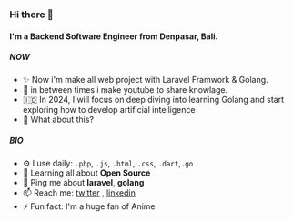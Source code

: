 ### Hi there 👋

#### I'm a Backend Software Engineer from Denpasar, Bali.

##### NOW

- ✨ Now i'm make all web project with Laravel Framwork & Golang.
- 🤖 in between times i make youtube to share knowlage.
- 🇮🇩 In 2024, I will focus on deep diving into learning Golang and start exploring how to develop artificial intelligence
- 🍑 What about this?

##### BIO

- ⚙️ I use daily: `.php`, `.js`, `.html`, `.css`, `.dart`,`.go`
- 🌱 Learning all about **Open Source**
- 💬 Ping me about **laravel**, **golang**
- 📫 Reach me: [twitter](https://twitter.com/yaza91446384) , [linkedin](https://id.linkedin.com/in/putuyaza)
- ⚡️ Fun fact: I'm a huge fan of Anime
